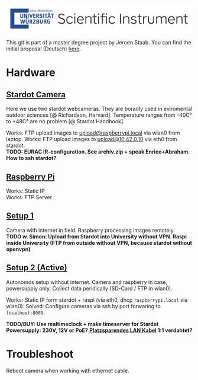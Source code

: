 ![Logo](./extra/Sticker_UniWue-Scientific-Instrument.jpg)

This git is part of a master degree project by Jeroen Staab. You can find the initial proposal (Deutsch) [here](./extra/STAAB_Proposal_AutomatisiertPassantenZählen.pdf).

# Hardware

## [Stardot Camera](./stardot/README.md)
Here we use two stardot webcameras. They are boradly used in eviromental outdoor sciences [@ Richardson, Harvard]. Temperature ranges from -40C° to +48C° are no problem [@ Stardot Handbook].  

Works: FTP upload images to upload@raspberrypi.local via wlan0 from laptop.
Works: FTP upload images to upload@10.42.0.10 via eth0 from stardot.  
**TODO: EURAC IR-configuration. See archiv.zip + speak Enrico+Abraham. How to ssh stardot?**  


## [Raspberry Pi](./raspberry/README.md)
Works: Static IP  
Works: FTP Server


## [Setup 1](./1_setup/README.md)
Camera with internet in field. Raspberry processing images remotely.  
**TODO w. Simon: Upload from Stardot into University without VPN. Raspi inside University (FTP from outside without VPN, because stardot without openvpn)**


## [Setup 2 (Active)](./2_setup/README.md)
Autonomos setup without internet. Camera and raspberry in case, powersupply only. Collect data peridically (SD-Card / FTP in wlan0).  

Works: Static IP form stardot + raspi (via eth0, dhcp `raspberrypi.local` via wlan0).
Solved: Configure cameras via ssh by port forwaring to `localhost:8080`.

**TODO/BUY: Use realtimeclock + make timeserver for Stardot**  
**Powersupply: 230V, 12V or PoE?**
**[Platzsparendes LAN Kabel](https://www.conrad.de/de/rj45-netzwerk-anschlusskabel-cat-5e-sftp-050-m-grau-delock-1298118.html) 1:1 verdahtet?**

# Troubleshoot
Reboot camera when working with ethernet cable.
